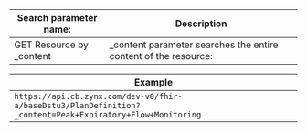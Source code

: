 Search parameter name: | Description 
---------------------- | --------------------- |
GET Resource by _content | _content parameter searches the entire content of the resource:

| Example |
| --- |
| `https://api.cb.zynx.com/dev-v0/fhir-a/baseDstu3/PlanDefinition?_content=Peak+Expiratory+Flow+Monitoring` |
